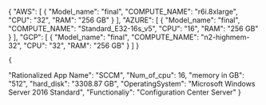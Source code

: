 {
  "AWS": [
    {
      "Model_name": "final",
      "COMPUTE_NAME": "r6i.8xlarge",
      "CPU": "32",
      "RAM": "256 GB"
    }
  ],
  "AZURE": [
    {
      "Model_name": "final",
      "COMPUTE_NAME": "Standard_E32-16s_v5",
      "CPU": "16",
      "RAM": "256 GB"
    }
  ],
  "GCP": [
    {
      "Model_name": "final",
      "COMPUTE_NAME": "n2-highmem-32",
      "CPU": "32",
      "RAM": "256 GB"
    }
  ]
}






    {
  "Rationalized App Name": "SCCM",
  "Num_of_cpu": 16,
  "memory in GB": "512",
  "hard_disk": "3308.87 GB",
  "OperatingSystem": "Microsoft Windows Server 2016 Standard",
  "Functionaliy": "Configuration Center Server"
}